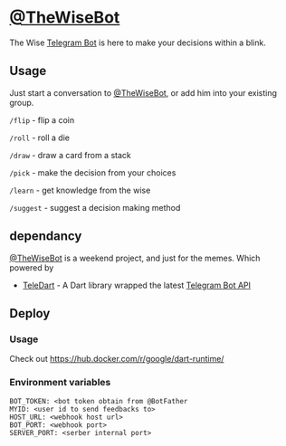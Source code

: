 # [@TheWiseBot](https://t.me/TheWiseBot)

The Wise [Telegram Bot](https://telegram.org/blog/bot-revolution) is here to make your decisions within a blink.

## Usage

Just start a conversation to [@TheWiseBot](https://t.me/TheWiseBot), or add him into your existing group.

`/flip` - flip a coin

`/roll` - roll a die

`/draw` - draw a card from a stack

`/pick` - make the decision from your choices

`/learn` - get knowledge from the wise

`/suggest` - suggest a decision making method

## dependancy

[@TheWiseBot](https://t.me/TheWiseBot) is a weekend project, and just for the memes.
Which powered by

- [TeleDart](https://github.com/DinoLeung/TeleDart) - A Dart library wrapped the latest [Telegram Bot API](https://core.telegram.org/bots/api)

## Deploy

### Usage

Check out https://hub.docker.com/r/google/dart-runtime/

### Environment variables

```
BOT_TOKEN: <bot token obtain from @BotFather
MYID: <user id to send feedbacks to>
HOST_URL: <webhook host url>
BOT_PORT: <webhook port>
SERVER_PORT: <serber internal port>
```

